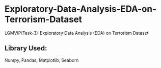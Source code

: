 # Exploratory-Data-Analysis-EDA-on-Terrorism-Dataset
LGMVIP(Task-3)-Exploratory Data Analysis (EDA) on Terrorism Dataset

## Library Used:

Numpy, Pandas, Matplotlib, Seaborn

